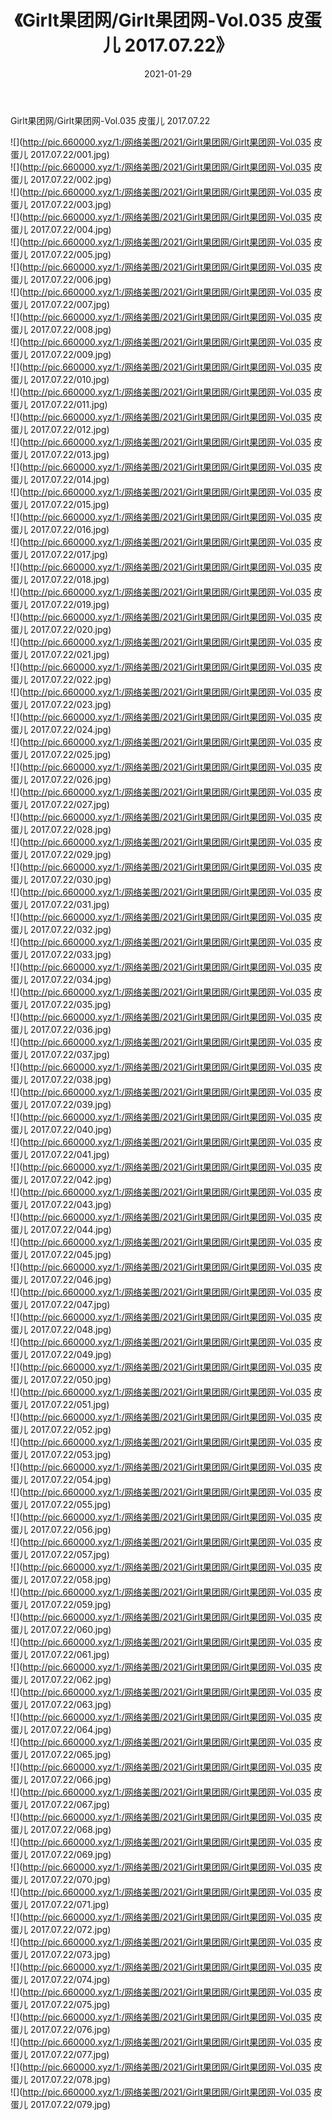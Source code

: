 ﻿---
layout: post
title:  《Girlt果团网/Girlt果团网-Vol.035 皮蛋儿 2017.07.22》
date:   2021-01-29
img: http://pic.660000.xyz/1:/网络美图/2021/Girlt果团网/Girlt果团网-Vol.035 皮蛋儿 2017.07.22/000.jpg
categories: [美女, 清纯, 唯美]
---

Girlt果团网/Girlt果团网-Vol.035 皮蛋儿 2017.07.22

 ![](http://pic.660000.xyz/1:/网络美图/2021/Girlt果团网/Girlt果团网-Vol.035 皮蛋儿 2017.07.22/001.jpg) <br>![](http://pic.660000.xyz/1:/网络美图/2021/Girlt果团网/Girlt果团网-Vol.035 皮蛋儿 2017.07.22/002.jpg) <br>![](http://pic.660000.xyz/1:/网络美图/2021/Girlt果团网/Girlt果团网-Vol.035 皮蛋儿 2017.07.22/003.jpg) <br>![](http://pic.660000.xyz/1:/网络美图/2021/Girlt果团网/Girlt果团网-Vol.035 皮蛋儿 2017.07.22/004.jpg) <br>![](http://pic.660000.xyz/1:/网络美图/2021/Girlt果团网/Girlt果团网-Vol.035 皮蛋儿 2017.07.22/005.jpg) <br>![](http://pic.660000.xyz/1:/网络美图/2021/Girlt果团网/Girlt果团网-Vol.035 皮蛋儿 2017.07.22/006.jpg) <br>![](http://pic.660000.xyz/1:/网络美图/2021/Girlt果团网/Girlt果团网-Vol.035 皮蛋儿 2017.07.22/007.jpg) <br>![](http://pic.660000.xyz/1:/网络美图/2021/Girlt果团网/Girlt果团网-Vol.035 皮蛋儿 2017.07.22/008.jpg) <br>![](http://pic.660000.xyz/1:/网络美图/2021/Girlt果团网/Girlt果团网-Vol.035 皮蛋儿 2017.07.22/009.jpg) <br>![](http://pic.660000.xyz/1:/网络美图/2021/Girlt果团网/Girlt果团网-Vol.035 皮蛋儿 2017.07.22/010.jpg) <br>![](http://pic.660000.xyz/1:/网络美图/2021/Girlt果团网/Girlt果团网-Vol.035 皮蛋儿 2017.07.22/011.jpg) <br>![](http://pic.660000.xyz/1:/网络美图/2021/Girlt果团网/Girlt果团网-Vol.035 皮蛋儿 2017.07.22/012.jpg) <br>![](http://pic.660000.xyz/1:/网络美图/2021/Girlt果团网/Girlt果团网-Vol.035 皮蛋儿 2017.07.22/013.jpg) <br>![](http://pic.660000.xyz/1:/网络美图/2021/Girlt果团网/Girlt果团网-Vol.035 皮蛋儿 2017.07.22/014.jpg) <br>![](http://pic.660000.xyz/1:/网络美图/2021/Girlt果团网/Girlt果团网-Vol.035 皮蛋儿 2017.07.22/015.jpg) <br>![](http://pic.660000.xyz/1:/网络美图/2021/Girlt果团网/Girlt果团网-Vol.035 皮蛋儿 2017.07.22/016.jpg) <br>![](http://pic.660000.xyz/1:/网络美图/2021/Girlt果团网/Girlt果团网-Vol.035 皮蛋儿 2017.07.22/017.jpg) <br>![](http://pic.660000.xyz/1:/网络美图/2021/Girlt果团网/Girlt果团网-Vol.035 皮蛋儿 2017.07.22/018.jpg) <br>![](http://pic.660000.xyz/1:/网络美图/2021/Girlt果团网/Girlt果团网-Vol.035 皮蛋儿 2017.07.22/019.jpg) <br>![](http://pic.660000.xyz/1:/网络美图/2021/Girlt果团网/Girlt果团网-Vol.035 皮蛋儿 2017.07.22/020.jpg) <br>![](http://pic.660000.xyz/1:/网络美图/2021/Girlt果团网/Girlt果团网-Vol.035 皮蛋儿 2017.07.22/021.jpg) <br>![](http://pic.660000.xyz/1:/网络美图/2021/Girlt果团网/Girlt果团网-Vol.035 皮蛋儿 2017.07.22/022.jpg) <br>![](http://pic.660000.xyz/1:/网络美图/2021/Girlt果团网/Girlt果团网-Vol.035 皮蛋儿 2017.07.22/023.jpg) <br>![](http://pic.660000.xyz/1:/网络美图/2021/Girlt果团网/Girlt果团网-Vol.035 皮蛋儿 2017.07.22/024.jpg) <br>![](http://pic.660000.xyz/1:/网络美图/2021/Girlt果团网/Girlt果团网-Vol.035 皮蛋儿 2017.07.22/025.jpg) <br>![](http://pic.660000.xyz/1:/网络美图/2021/Girlt果团网/Girlt果团网-Vol.035 皮蛋儿 2017.07.22/026.jpg) <br>![](http://pic.660000.xyz/1:/网络美图/2021/Girlt果团网/Girlt果团网-Vol.035 皮蛋儿 2017.07.22/027.jpg) <br>![](http://pic.660000.xyz/1:/网络美图/2021/Girlt果团网/Girlt果团网-Vol.035 皮蛋儿 2017.07.22/028.jpg) <br>![](http://pic.660000.xyz/1:/网络美图/2021/Girlt果团网/Girlt果团网-Vol.035 皮蛋儿 2017.07.22/029.jpg) <br>![](http://pic.660000.xyz/1:/网络美图/2021/Girlt果团网/Girlt果团网-Vol.035 皮蛋儿 2017.07.22/030.jpg) <br>![](http://pic.660000.xyz/1:/网络美图/2021/Girlt果团网/Girlt果团网-Vol.035 皮蛋儿 2017.07.22/031.jpg) <br>![](http://pic.660000.xyz/1:/网络美图/2021/Girlt果团网/Girlt果团网-Vol.035 皮蛋儿 2017.07.22/032.jpg) <br>![](http://pic.660000.xyz/1:/网络美图/2021/Girlt果团网/Girlt果团网-Vol.035 皮蛋儿 2017.07.22/033.jpg) <br>![](http://pic.660000.xyz/1:/网络美图/2021/Girlt果团网/Girlt果团网-Vol.035 皮蛋儿 2017.07.22/034.jpg) <br>![](http://pic.660000.xyz/1:/网络美图/2021/Girlt果团网/Girlt果团网-Vol.035 皮蛋儿 2017.07.22/035.jpg) <br>![](http://pic.660000.xyz/1:/网络美图/2021/Girlt果团网/Girlt果团网-Vol.035 皮蛋儿 2017.07.22/036.jpg) <br>![](http://pic.660000.xyz/1:/网络美图/2021/Girlt果团网/Girlt果团网-Vol.035 皮蛋儿 2017.07.22/037.jpg) <br>![](http://pic.660000.xyz/1:/网络美图/2021/Girlt果团网/Girlt果团网-Vol.035 皮蛋儿 2017.07.22/038.jpg) <br>![](http://pic.660000.xyz/1:/网络美图/2021/Girlt果团网/Girlt果团网-Vol.035 皮蛋儿 2017.07.22/039.jpg) <br>![](http://pic.660000.xyz/1:/网络美图/2021/Girlt果团网/Girlt果团网-Vol.035 皮蛋儿 2017.07.22/040.jpg) <br>![](http://pic.660000.xyz/1:/网络美图/2021/Girlt果团网/Girlt果团网-Vol.035 皮蛋儿 2017.07.22/041.jpg) <br>![](http://pic.660000.xyz/1:/网络美图/2021/Girlt果团网/Girlt果团网-Vol.035 皮蛋儿 2017.07.22/042.jpg) <br>![](http://pic.660000.xyz/1:/网络美图/2021/Girlt果团网/Girlt果团网-Vol.035 皮蛋儿 2017.07.22/043.jpg) <br>![](http://pic.660000.xyz/1:/网络美图/2021/Girlt果团网/Girlt果团网-Vol.035 皮蛋儿 2017.07.22/044.jpg) <br>![](http://pic.660000.xyz/1:/网络美图/2021/Girlt果团网/Girlt果团网-Vol.035 皮蛋儿 2017.07.22/045.jpg) <br>![](http://pic.660000.xyz/1:/网络美图/2021/Girlt果团网/Girlt果团网-Vol.035 皮蛋儿 2017.07.22/046.jpg) <br>![](http://pic.660000.xyz/1:/网络美图/2021/Girlt果团网/Girlt果团网-Vol.035 皮蛋儿 2017.07.22/047.jpg) <br>![](http://pic.660000.xyz/1:/网络美图/2021/Girlt果团网/Girlt果团网-Vol.035 皮蛋儿 2017.07.22/048.jpg) <br>![](http://pic.660000.xyz/1:/网络美图/2021/Girlt果团网/Girlt果团网-Vol.035 皮蛋儿 2017.07.22/049.jpg) <br>![](http://pic.660000.xyz/1:/网络美图/2021/Girlt果团网/Girlt果团网-Vol.035 皮蛋儿 2017.07.22/050.jpg) <br>![](http://pic.660000.xyz/1:/网络美图/2021/Girlt果团网/Girlt果团网-Vol.035 皮蛋儿 2017.07.22/051.jpg) <br>![](http://pic.660000.xyz/1:/网络美图/2021/Girlt果团网/Girlt果团网-Vol.035 皮蛋儿 2017.07.22/052.jpg) <br>![](http://pic.660000.xyz/1:/网络美图/2021/Girlt果团网/Girlt果团网-Vol.035 皮蛋儿 2017.07.22/053.jpg) <br>![](http://pic.660000.xyz/1:/网络美图/2021/Girlt果团网/Girlt果团网-Vol.035 皮蛋儿 2017.07.22/054.jpg) <br>![](http://pic.660000.xyz/1:/网络美图/2021/Girlt果团网/Girlt果团网-Vol.035 皮蛋儿 2017.07.22/055.jpg) <br>![](http://pic.660000.xyz/1:/网络美图/2021/Girlt果团网/Girlt果团网-Vol.035 皮蛋儿 2017.07.22/056.jpg) <br>![](http://pic.660000.xyz/1:/网络美图/2021/Girlt果团网/Girlt果团网-Vol.035 皮蛋儿 2017.07.22/057.jpg) <br>![](http://pic.660000.xyz/1:/网络美图/2021/Girlt果团网/Girlt果团网-Vol.035 皮蛋儿 2017.07.22/058.jpg) <br>![](http://pic.660000.xyz/1:/网络美图/2021/Girlt果团网/Girlt果团网-Vol.035 皮蛋儿 2017.07.22/059.jpg) <br>![](http://pic.660000.xyz/1:/网络美图/2021/Girlt果团网/Girlt果团网-Vol.035 皮蛋儿 2017.07.22/060.jpg) <br>![](http://pic.660000.xyz/1:/网络美图/2021/Girlt果团网/Girlt果团网-Vol.035 皮蛋儿 2017.07.22/061.jpg) <br>![](http://pic.660000.xyz/1:/网络美图/2021/Girlt果团网/Girlt果团网-Vol.035 皮蛋儿 2017.07.22/062.jpg) <br>![](http://pic.660000.xyz/1:/网络美图/2021/Girlt果团网/Girlt果团网-Vol.035 皮蛋儿 2017.07.22/063.jpg) <br>![](http://pic.660000.xyz/1:/网络美图/2021/Girlt果团网/Girlt果团网-Vol.035 皮蛋儿 2017.07.22/064.jpg) <br>![](http://pic.660000.xyz/1:/网络美图/2021/Girlt果团网/Girlt果团网-Vol.035 皮蛋儿 2017.07.22/065.jpg) <br>![](http://pic.660000.xyz/1:/网络美图/2021/Girlt果团网/Girlt果团网-Vol.035 皮蛋儿 2017.07.22/066.jpg) <br>![](http://pic.660000.xyz/1:/网络美图/2021/Girlt果团网/Girlt果团网-Vol.035 皮蛋儿 2017.07.22/067.jpg) <br>![](http://pic.660000.xyz/1:/网络美图/2021/Girlt果团网/Girlt果团网-Vol.035 皮蛋儿 2017.07.22/068.jpg) <br>![](http://pic.660000.xyz/1:/网络美图/2021/Girlt果团网/Girlt果团网-Vol.035 皮蛋儿 2017.07.22/069.jpg) <br>![](http://pic.660000.xyz/1:/网络美图/2021/Girlt果团网/Girlt果团网-Vol.035 皮蛋儿 2017.07.22/070.jpg) <br>![](http://pic.660000.xyz/1:/网络美图/2021/Girlt果团网/Girlt果团网-Vol.035 皮蛋儿 2017.07.22/071.jpg) <br>![](http://pic.660000.xyz/1:/网络美图/2021/Girlt果团网/Girlt果团网-Vol.035 皮蛋儿 2017.07.22/072.jpg) <br>![](http://pic.660000.xyz/1:/网络美图/2021/Girlt果团网/Girlt果团网-Vol.035 皮蛋儿 2017.07.22/073.jpg) <br>![](http://pic.660000.xyz/1:/网络美图/2021/Girlt果团网/Girlt果团网-Vol.035 皮蛋儿 2017.07.22/074.jpg) <br>![](http://pic.660000.xyz/1:/网络美图/2021/Girlt果团网/Girlt果团网-Vol.035 皮蛋儿 2017.07.22/075.jpg) <br>![](http://pic.660000.xyz/1:/网络美图/2021/Girlt果团网/Girlt果团网-Vol.035 皮蛋儿 2017.07.22/076.jpg) <br>![](http://pic.660000.xyz/1:/网络美图/2021/Girlt果团网/Girlt果团网-Vol.035 皮蛋儿 2017.07.22/077.jpg) <br>![](http://pic.660000.xyz/1:/网络美图/2021/Girlt果团网/Girlt果团网-Vol.035 皮蛋儿 2017.07.22/078.jpg) <br>![](http://pic.660000.xyz/1:/网络美图/2021/Girlt果团网/Girlt果团网-Vol.035 皮蛋儿 2017.07.22/079.jpg) <br>